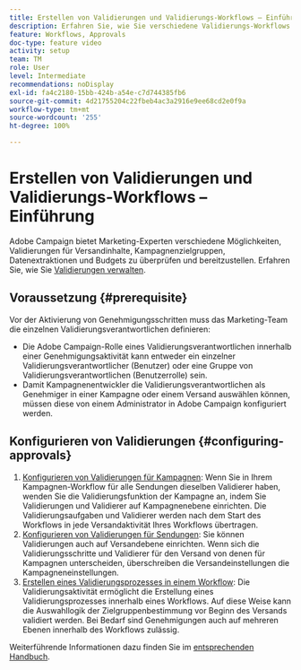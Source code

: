 ```yaml
---
title: Erstellen von Validierungen und Validierungs-Workflows – Einführung
description: Erfahren Sie, wie Sie verschiedene Validierungs-Workflows konfigurieren.
feature: Workflows, Approvals
doc-type: feature video
activity: setup
team: TM
role: User
level: Intermediate
recommendations: noDisplay
exl-id: fa4c2180-15bb-424b-a54e-c7d744385fb6
source-git-commit: 4d21755204c22fbeb4ac3a2916e9ee68cd2e0f9a
workflow-type: tm+mt
source-wordcount: '255'
ht-degree: 100%

---
```


# Erstellen von Validierungen und Validierungs-Workflows – Einführung

Adobe Campaign bietet Marketing-Experten verschiedene Möglichkeiten, Validierungen für Versandinhalte, Kampagnenzielgruppen, Datenextraktionen und Budgets zu überprüfen und bereitzustellen. Erfahren Sie, wie Sie [Validierungen verwalten](/help/process-management/create-approvals-and-validation-workflows/manage-approvals.md).

## Voraussetzung {#prerequisite}

Vor der Aktivierung von Genehmigungsschritten muss das Marketing-Team die einzelnen Validierungsverantwortlichen definieren:

* Die Adobe Campaign-Rolle eines Validierungsverantwortlichen innerhalb einer Genehmigungsaktivität kann entweder ein einzelner Validierungsverantwortlicher (Benutzer) oder eine Gruppe von Validierungsverantwortlichen (Benutzerrolle) sein.
* Damit Kampagnenentwickler die Validierungsverantwortlichen als Genehmiger in einer Kampagne oder einem Versand auswählen können, müssen diese von einem Administrator in Adobe Campaign konfiguriert werden.

## Konfigurieren von Validierungen {#configuring-approvals}

1. [Konfigurieren von Validierungen für Kampagnen](/help/process-management/create-approvals-and-validation-workflows/configure-approvals-for-campaigns.md):
Wenn Sie in Ihrem Kampagnen-Workflow für alle Sendungen dieselben Validierer haben, wenden Sie die Validierungsfunktion der Kampagne an, indem Sie Validierungen und Validierer auf Kampagnenebene einrichten. Die Validierungsaufgaben und Validierer werden nach dem Start des Workflows in jede Versandaktivität Ihres Workflows übertragen.
2. [Konfigurieren von Validierungen für Sendungen](/help/process-management/create-approvals-and-validation-workflows/configure-approvals-for-deliveries.md): 
Sie können Validierungen auch auf Versandebene einrichten. Wenn sich die Validierungsschritte und Validierer für den Versand von denen für Kampagnen unterscheiden, überschreiben die Versandeinstellungen die Kampagneneinstellungen.
3. [Erstellen eines Validierungsprozesses in einem Workflow](/help/process-management/create-approvals-and-validation-workflows/create-approval-process-in-a-workflow.md): 
Die Validierungsaktivität ermöglicht die Erstellung eines Validierungsprozesses innerhalb eines Workflows. Auf diese Weise kann die Auswahllogik der Zielgruppenbestimmung vor Beginn des Versands validiert werden. Bei Bedarf sind Genehmigungen auch auf mehreren Ebenen innerhalb des Workflows zulässig.

Weiterführende Informationen dazu finden Sie im [entsprechenden Handbuch](https://experienceleague.adobe.com/docs/campaign-classic/using/automating-with-workflows/flow-control-activities/approval.html?lang=de).

